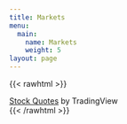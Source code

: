```yaml
---
title: Markets
menu:
  main:
    name: Markets
    weight: 5
layout: page
---
```


{{< rawhtml >}}
<!-- TradingView Widget BEGIN -->
<div class="tradingview-widget-container">
  <div class="tradingview-widget-container__widget"></div>
  <div class="tradingview-widget-copyright"><a href="https://www.tradingview.com/markets/stocks-usa/" rel="noopener" target="_blank"><span class="blue-text">Stock Quotes</span></a> by TradingView</div>
  <script type="text/javascript" src="https://s3.tradingview.com/external-embedding/embed-widget-market-quotes.js" async>
  {
  "locale": "en",
  "symbolsGroups": [
    {
      "symbols": [
        {
          "displayName": "Jpmorgan Chase & Co",
          "name": "NYSE:JPM"
        },
        {
          "displayName": "Wells Fargo Co New",
          "name": "NYSE:WFC"
        },
        {
          "displayName": "Bank Amer Corp",
          "name": "NYSE:BAC"
        },
        {
          "displayName": "Hsbc Hldgs Plc",
          "name": "NYSE:HSBC"
        },
        {
          "displayName": "Citigroup Inc",
          "name": "NYSE:C"
        },
        {
          "displayName": "Mastercard Incorporated",
          "name": "NYSE:MA"
        }
      ],
      "name": "Financial"
    },
    {
      "symbols": [
        {
          "displayName": "Apple",
          "name": "NASDAQ:AAPL"
        },
        {
          "displayName": "Google Inc",
          "name": "NASDAQ:GOOGL"
        },
        {
          "displayName": "Microsoft Corp",
          "name": "NASDAQ:MSFT"
        },
        {
          "displayName": "Facebook Inc",
          "name": "NASDAQ:FB"
        },
        {
          "displayName": "Oracle Corp",
          "name": "NYSE:ORCL"
        },
        {
          "displayName": "Intel Corp",
          "name": "NASDAQ:INTC"
        }
      ],
      "name": "Technology"
    },
    {
      "symbols": [
        {
          "displayName": "Amazon Com Inc",
          "name": "NASDAQ:AMZN"
        },
        {
          "displayName": "Alibaba Group Hldg Ltd",
          "name": "NYSE:BABA"
        },
        {
          "displayName": "At&t Inc",
          "name": "NYSE:T"
        },
        {
          "displayName": "Wal-mart Stores Inc",
          "name": "NYSE:WMT"
        },
        {
          "displayName": "China Mobile Limited",
          "name": "NYSE:CHL"
        },
        {
          "displayName": "Visa Inc",
          "name": "NYSE:V"
        }
      ],
      "name": "Services"
    }
  ],
  "title": "Stocks",
  "width": "100%",
  "height": 1000
}
  </script>
</div>
<!-- TradingView Widget END -->
{{< /rawhtml >}}
